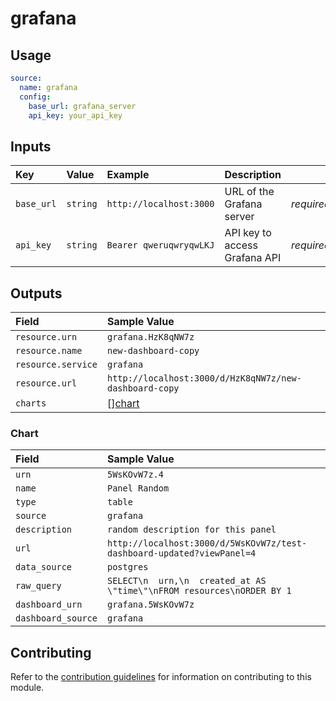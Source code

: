 # grafana

## Usage

```yaml
source:
  name: grafana
  config:
    base_url: grafana_server
    api_key: your_api_key
```

## Inputs

| Key | Value | Example | Description |    |
| :-- | :---- | :------ | :---------- | :- |
| `base_url` | `string` | `http://localhost:3000` | URL of the Grafana server | *required* |
| `api_key` | `string` | `Bearer qweruqwryqwLKJ` | API key to access Grafana API | *required* |

## Outputs

| Field | Sample Value |
| :---- | :---- |
| `resource.urn` | `grafana.HzK8qNW7z` |
| `resource.name` | `new-dashboard-copy` |
| `resource.service` | `grafana` |
| `resource.url` | `http://localhost:3000/d/HzK8qNW7z/new-dashboard-copy` |
| `charts` | [][chart](#chart) |

### Chart

| Field | Sample Value |
| :---- | :---- |
| `urn` | `5WsKOvW7z.4` |
| `name` | `Panel Random` |
| `type` | `table` |
| `source` | `grafana` |
| `description` | `random description for this panel` |
| `url` | `http://localhost:3000/d/5WsKOvW7z/test-dashboard-updated?viewPanel=4` |
| `data_source` | `postgres` |
| `raw_query` | `SELECT\n  urn,\n  created_at AS \"time\"\nFROM resources\nORDER BY 1` |
| `dashboard_urn` | `grafana.5WsKOvW7z` |
| `dashboard_source` | `grafana` |

## Contributing

Refer to the [contribution guidelines](../../../docs/contribute/guide.md#adding-a-new-extractor) for information on contributing to this module.
